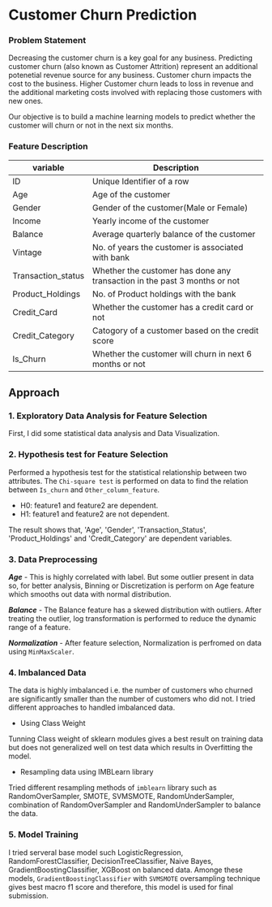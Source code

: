 
# Customer Churn Prediction

### Problem Statement

Decreasing the customer churn is a key goal for any business. Predicting customer churn (also known as Customer Attrition) represent an additional potenetial revenue source for any business. Customer churn impacts the cost to the business. Higher Customer churn leads to loss in revenue and the additional marketing costs involved with replacing those customers with new ones.

Our objective is to build a machine learning models to predict whether the customer will churn or not in the next six months.

### Feature Description

|variable|Description|
|-|-|
|ID|Unique Identifier of a row|
|Age|Age of the customer|
|Gender|Gender of the customer(Male or Female)|
|Income|Yearly income of the customer|
|Balance|Average quarterly balance of the customer|
|Vintage|No. of years the customer is associated with bank|
|Transaction_status|Whether the customer has done any transaction in the past 3 months or not|
|Product_Holdings|No. of Product holdings with the bank|
|Credit_Card|Whether the customer has a credit card or not|
|Credit_Category|Catogory of a customer based on the credit score|
|Is_Churn|Whether the customer will churn in next 6 months or not|


## Approach
### 1. Exploratory Data Analysis for Feature Selection

First, I did some statistical data analysis and Data Visualization.


### 2. Hypothesis test for Feature Selection

Performed a hypothesis test for the statistical relationship between two attributes. The `Chi-square test` is performed on data to find the relation between `Is_churn` and `Other_column_feature`. 

* H0: feature1 and feature2 are dependent.
* H1: feature1 and feature2 are not dependent.

The result shows that, 'Age', 'Gender', 'Transaction_Status', 'Product_Holdings' and 'Credit_Category' are dependent variables.

### 3. Data Preprocessing

***Age*** - This is highly correlated with label. But some outlier present in data so, for better analysis, Binning or Discretization is perform on Age feature which smooths out data with normal distribution. 

***Balance*** - The Balance feature has a skewed distribution with outliers. After treating the outlier, log transformation is performed to reduce the dynamic range of a feature.

***Normalization*** - After feature selection, Normalization is perfromed on data using `MinMaxScaler`.

### 4. Imbalanced Data

The data is highly imbalanced i.e. the number of customers who churned are significantly smaller than the number of customers who did not. I tried different approaches to handled imbalanced data. 

*  Using Class Weight 

Tunning Class weight of sklearn modules gives a best result on training data but does not generalized well on test data which results in Overfitting the model.

* Resampling data using IMBLearn library 

Tried different resampling methods of `imblearn` library such as RandomOverSampler, SMOTE, SVMSMOTE, RandomUnderSampler, combination of RandomOverSampler and RandomUnderSampler to balance the data.

### 5. Model Training
I tried serveral base model such LogisticRegression, RandomForestClassifier, DecisionTreeClassifier, Naive Bayes, GradientBoostingClassifier, XGBoost on balanced data. Amonge these models, `GradientBoostingClassifier` with `SVMSMOTE` oversampling technique gives best macro f1 score and therefore, this model is used for final submission.



